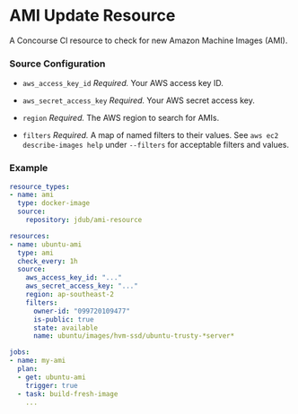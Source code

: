 # AMI Update Resource

A Concourse CI resource to check for new Amazon Machine Images (AMI).

### Source Configuration

- `aws_access_key_id` *Required.* Your AWS access key ID.

- `aws_secret_access_key` *Required.* Your AWS secret access key.

- `region` *Required.* The AWS region to search for AMIs.

- `filters` *Required.* A map of named filters to their values. See `aws ec2 describe-images help` under `--filters` for acceptable filters and values.

### Example

```yaml
resource_types:
- name: ami
  type: docker-image
  source:
    repository: jdub/ami-resource

resources:
- name: ubuntu-ami
  type: ami
  check_every: 1h
  source:
    aws_access_key_id: "..."
    aws_secret_access_key: "..."
    region: ap-southeast-2
    filters:
      owner-id: "099720109477"
      is-public: true
      state: available
      name: ubuntu/images/hvm-ssd/ubuntu-trusty-*server*

jobs:
- name: my-ami
  plan:
  - get: ubuntu-ami
    trigger: true
  - task: build-fresh-image
    ...
```
